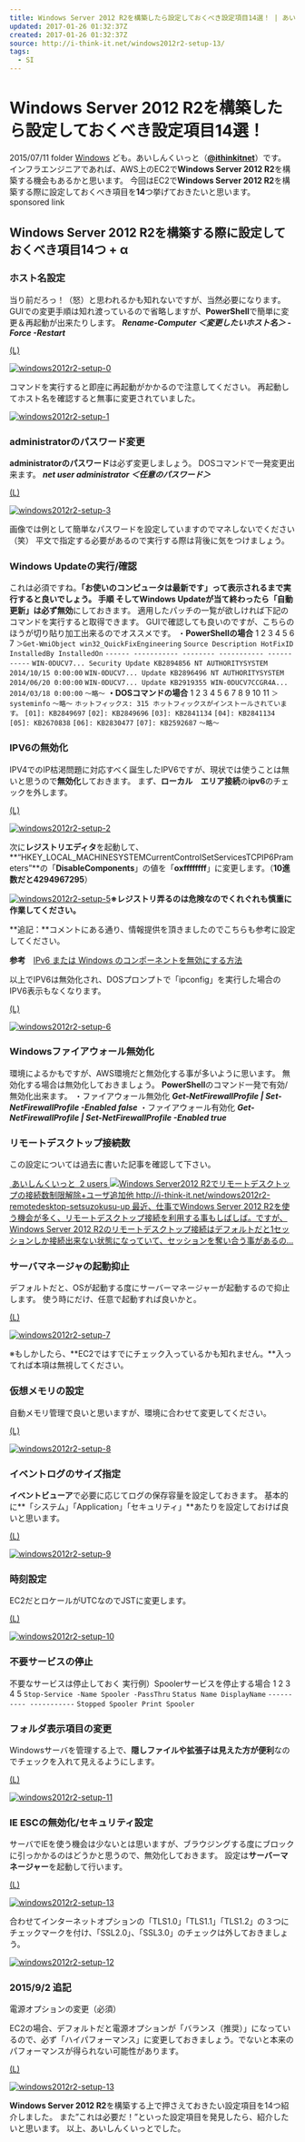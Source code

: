 ```yaml
---
title: Windows Server 2012 R2を構築したら設定しておくべき設定項目14選！ | あいしんくいっと
updated: 2017-01-26 01:32:37Z
created: 2017-01-26 01:32:37Z
source: http://i-think-it.net/windows2012r2-setup-13/
tags:
  - SI
---
```


# Windows Server 2012 R2を構築したら設定しておくべき設定項目14選！

2015/07/11
folder [Windows](http://i-think-it.net/category/windows/)
ども。あいしんくいっと（**[@ithinkitnet](https://twitter.com/ithinkitnet)**）です。
インフラエンジニアであれば、AWS上のEC2で**Windows Server 2012 R2**を構築する機会もあるかと思います。
今回はEC2で**Windows Server 2012 R2**を構築する際に設定しておくべき項目を**14**つ挙げておきたいと思います。
sponsored link

## Windows Server 2012 R2を構築する際に設定しておくべき項目14つ + α

### ホスト名設定

当り前だろっ！（怒）と思われるかも知れないですが、当然必要になります。
GUIでの変更手順は知れ渡っているので省略しますが、**PowerShell**で簡単に変更＆再起動が出来たりします。
***Rename-Computer ＜変更したいホスト名＞ -Force -Restart***

[(L)](http://i-think-it.net/wp-content/uploads/2015/07/windows2012r2-setup-0.png)

[![windows2012r2-setup-0](../_resources/91506f8705c19da35c47d0b8b66551b7.png)](http://i-think-it.net/wp-content/uploads/2015/07/windows2012r2-setup-0.png)

コマンドを実行すると即座に再起動がかかるので注意してください。
再起動してホスト名を確認すると無事に変更されていました。

[![windows2012r2-setup-1](../_resources/c40763b0114619067229ce0878c3e7af.png)](http://i-think-it.net/wp-content/uploads/2015/07/windows2012r2-setup-1.png)

### administratorのパスワード変更

**administratorのパスワード**は必ず変更しましょう。
DOSコマンドで一発変更出来ます。
***net user administrator ＜任意のパスワード＞***

[(L)](http://i-think-it.net/wp-content/uploads/2015/07/windows2012r2-setup-3.png)

[![windows2012r2-setup-3](../_resources/5119b7d253b1258222b0fb6a25f1d45c.png)](http://i-think-it.net/wp-content/uploads/2015/07/windows2012r2-setup-3.png)

画像では例として簡単なパスワードを設定していますのでマネしないでください（笑）
平文で指定する必要があるので実行する際は背後に気をつけましょう。

### Windows Updateの実行/確認

これは必須ですね。**「お使いのコンピュータは最新です」**って表示されるまで実行すると良いでしょう。
手順
そしてWindows Updateが当て終わったら**「自動更新」**は必ず**無効**にしておきます。
適用したパッチの一覧が欲しければ下記のコマンドを実行すると取得できます。
GUIで確認しても良いのですが、こちらのほうが切り貼り加工出来るのでオススメです。
・**PowerShellの場合**
1
2
3
4
5
6
7
`＞Get-WmiObject win32_QuickFixEngineering`
`Source Description HotFixID InstalledBy InstalledOn`
`------ ----------- -------- ----------- -----------`
`WIN-0DUCV7... Security Update KB2894856 NT AUTHORITYSYSTEM 2014/10/15 0:00:00`
`WIN-0DUCV7... Update KB2896496 NT AUTHORITYSYSTEM 2014/06/20 0:00:00`
`WIN-0DUCV7... Update KB2919355 WIN-0DUCV7CCGR4A... 2014/03/18 0:00:00`
`～略～`
**・DOSコマンドの場合**
1
2
3
4
5
6
7
8
9
10
11
`＞systeminfo`
`～略～`
`ホットフィックス: 315 ホットフィックスがインストールされています。`
`[01]: KB2849697`
`[02]: KB2849696`
`[03]: KB2841134`
`[04]: KB2841134`
`[05]: KB2670838`
`[06]: KB2830477`
`[07]: KB2592687`
`～略～`

### IPV6の無効化

IPV4でのIP枯渇問題に対応すべく誕生したIPV6ですが、現状では使うことは無いと思うので**無効化**しておきます。
まず、**ローカル　エリア接続**の**ipv6**のチェックを外します。

[(L)](http://i-think-it.net/wp-content/uploads/2015/07/windows2012r2-setup-2.png)

[![windows2012r2-setup-2](../_resources/b868bba6cb3a2773631a1c68fb80bf46.png)](http://i-think-it.net/wp-content/uploads/2015/07/windows2012r2-setup-2.png)

次に**レジストリエディタ**を起動して、**“HKEY_LOCAL_MACHINESYSTEMCurrentControlSetServicesTCPIP6Prameters”**の「**DisableComponents**」の値を「**oxffffffff**」に変更します。（**10進数だと4294967295**）

[![windows2012r2-setup-5](../_resources/ee6d4d9daecb489f8fe5526daabef07b.png)](http://i-think-it.net/wp-content/uploads/2015/07/windows2012r2-setup-5.png)**※レジストリ弄るのは危険なのでくれぐれも慎重に作業してください。**

**追記：**コメントにある通り、情報提供を頂きましたのでこちらも参考に設定してください。

**参考**　[IPv6 または Windows のコンポーネントを無効にする方法](https://support.microsoft.com/ja-jp/kb/929852)

以上でIPV6は無効化され、DOSプロンプトで「ipconfig」を実行した場合のIPV6表示もなくなります。

[(L)](http://i-think-it.net/wp-content/uploads/2015/07/windows2012r2-setup-6.png)

[![windows2012r2-setup-6](../_resources/7cd7294571aac370d8cd5215ae98cad7.png)](http://i-think-it.net/wp-content/uploads/2015/07/windows2012r2-setup-6.png)

### Windowsファイアウォール無効化

環境によるかもですが、AWS環境だと無効化する事が多いように思います。
無効化する場合は無効化しておきましょう。
**PowerShell**のコマンド一発で有効/無効化出来ます。
・ファイアウォール無効化
***Get-NetFirewallProfile | Set-NetFirewallProfile -Enabled false***
・ファイアウォール有効化
***Get-NetFirewallProfile | Set-NetFirewallProfile -Enabled true***

### リモートデスクトップ接続数

この設定については過去に書いた記事を確認して下さい。

[  あいしんくいっと  2 users  ![](../_resources/bac4e8f0faab3fc8bd5f6150c41e9dfc.png)Windows Server2012 R2でリモートデスクトップの接続数制限解除+ユーザ追加他 http://i-think-it.net/windows2012r2-remotedesktop-setsuzokusu-up  最近、仕事でWindows Server 2012 R2を使う機会が多く、リモートデスクトップ接続を利用する事もしばしば。ですが、Windows Server 2012 R2のリモートデスクトップ接続はデフォルトだと1セッションしか接続出来ない状態になっていて、セッションを奪い合う事があるの...](http://i-think-it.net/windows2012r2-remotedesktop-setsuzokusu-up)

### サーバマネージャの起動抑止

デフォルトだと、OSが起動する度にサーバーマネージャーが起動するので抑止します。
使う時にだけ、任意で起動すれば良いかと。

[(L)](http://i-think-it.net/wp-content/uploads/2015/07/windows2012r2-setup-7.png)

[![windows2012r2-setup-7](../_resources/4db5c2d771f1cc7f04b294fb8f811386.png)](http://i-think-it.net/wp-content/uploads/2015/07/windows2012r2-setup-7.png)

※もしかしたら、**EC2ではすでにチェック入っているかも知れません。**入ってれば本項は無視してください。

### 仮想メモリの設定

自動メモリ管理で良いと思いますが、環境に合わせて変更してください。

[(L)](http://i-think-it.net/wp-content/uploads/2015/07/windows2012r2-setup-8.png)

[![windows2012r2-setup-8](../_resources/b442e1874da9dd788d30dd9b186cca67.png)](http://i-think-it.net/wp-content/uploads/2015/07/windows2012r2-setup-8.png)

### イベントログのサイズ指定

**イベントビューア**で必要に応じてログの保存容量を設定しておきます。
基本的に**「システム」「Application」「セキュリティ」**あたりを設定しておけば良いと思います。

[(L)](http://i-think-it.net/wp-content/uploads/2015/07/windows2012r2-setup-9.png)

[![windows2012r2-setup-9](../_resources/24a5598fb5760e6447a52569a5d49f6d.png)](http://i-think-it.net/wp-content/uploads/2015/07/windows2012r2-setup-9.png)

### 時刻設定

EC2だとロケールがUTCなのでJSTに変更します。

[(L)](http://i-think-it.net/wp-content/uploads/2015/07/windows2012r2-setup-10.png)

[![windows2012r2-setup-10](../_resources/b40b46f65302ccf7770afe4102ea681f.png)](http://i-think-it.net/wp-content/uploads/2015/07/windows2012r2-setup-10.png)

### 不要サービスの停止

不要なサービスは停止しておく
実行例）Spoolerサービスを停止する場合
1
2
3
4
5
`Stop-Service -Name Spooler -PassThru`
`Status Name DisplayName`
`------ ---- -----------`
`Stopped Spooler Print Spooler`

### フォルダ表示項目の変更

Windowsサーバを管理する上で、**隠しファイルや拡張子は見えた方が便利**なのでチェックを入れて見えるようにします。

[(L)](http://i-think-it.net/wp-content/uploads/2015/07/windows2012r2-setup-11.png)

[![windows2012r2-setup-11](../_resources/99d62188b6cb7670bd295fadfbef98e8.png)](http://i-think-it.net/wp-content/uploads/2015/07/windows2012r2-setup-11.png)

### IE ESCの無効化/セキュリティ設定

サーバでIEを使う機会は少ないとは思いますが、ブラウジングする度にブロックに引っかかるのはどうかと思うので、無効化しておきます。
設定は**サーバーマネージャー**を起動して行います。

[(L)](http://i-think-it.net/wp-content/uploads/2015/07/windows2012r2-setup-13.png)

[![windows2012r2-setup-13](../_resources/1c0f8d970f1a4b1edef8db46971ad907.png)](http://i-think-it.net/wp-content/uploads/2015/07/windows2012r2-setup-13.png)

合わせてインターネットオプションの「TLS1.0」「TLS1.1」「TLS1.2」の３つにチェックマークを付け、「SSL2.0」、「SSL3.0」のチェックは外しておきましょう。

[![windows2012r2-setup-12](../_resources/78373106f72e553b472338bd73da34cb.png)](http://i-think-it.net/wp-content/uploads/2015/07/windows2012r2-setup-12.png)

### 2015/9/2 追記

電源オプションの変更（必須）

EC2の場合、デフォルトだと電源オプションが「バランス（推奨）」になっているので、必ず「ハイパフォーマンス」に変更しておきましょう。でないと本来のパフォーマンスが得られない可能性があります。

[(L)](http://i-think-it.net/wp-content/uploads/2015/07/windows2012r2-setup-131.png)

[![windows2012r2-setup-13](../_resources/c78c37c9f35bb4e7cfd30df2e97295ad.png)](http://i-think-it.net/wp-content/uploads/2015/07/windows2012r2-setup-131.png)

**Windows Server 2012 R2**を構築する上で押さえておきたい設定項目を14つ紹介しました。
また”これは必要だ！”といった設定項目を発見したら、紹介したいと思います。
以上、あいしんくいっとでした。